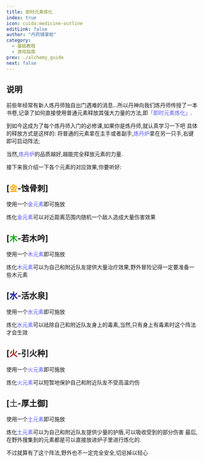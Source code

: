 ```yaml
---
title: 即时元素炼化
index: true
icon: cuida:medicine-outline
editLink: false
author: "丹药铺掌柜"
category:
  - 基础教程
  - 游戏指南
prev: ./alchemy_guide
next: false
---
```


## 说明

前些年经常有新人炼丹师独自出门遇难的消息…所以丹神向我们炼丹师传授了一本书卷,记录了如何直接使用普通元素释放其强大力量的方法,即<span style="color: #5555FF;">「即时元素炼化」</span>.

到如今这成为了每个炼丹师入门的必修课,如果你是炼丹师,就认真学习一下吧
具体的释放方式是这样的:
将普通的元素拿在主手或者副手,<span style="color: #5555FF;">炼丹炉</span>拿在另一只手,右键即可启动阵法;

当然,<span style="color: #5555FF;">炼丹炉</span>的品质越好,越能完全释放元素的力量.

接下来我介绍一下各个元素的对应效果,你要听好:

## [<span style="color: #FFAA00;"><span style="font-weight: bold;">金</span></span>-蚀骨刺]

使用一个<span style="color: #5555FF;">金元素</span>即可施放

炼化<span style="color: #5555FF;">金元素</span>可以对近距离范围内随机一个敌人造成大量伤害效果

## [<span style="color: #00AA00;"><span style="font-weight: bold;">木</span></span>-若木吟]

使用一个<span style="color: #5555FF;">木元素</span>即可施放

炼化<span style="color: #5555FF;">木元素</span>可以为自己和附近队友提供大量治疗效果,野外冒险记得一定要准备一些木元素

## [<span style="color: #0000AA;"><span style="font-weight: bold;">水</span></span>-活水泉]

使用一个<span style="color: #5555FF;">水元素</span>即可施放

炼化<span style="color: #5555FF;">水元素</span>可以祛除自己和附近队友身上的毒素,当然,只有身上有毒素时这个阵法才会生效

## [<span style="color: #AA0000;"><span style="font-weight: bold;">火</span></span>-引火种]

使用一个<span style="color: #5555FF;">火元素</span>即可施放

炼化<span style="color: #5555FF;">火元素</span>可以短暂地保护自己和附近队友不受高温灼伤

## [<span style="color: #555555;"><span style="font-weight: bold;">土</span></span>-厚土御]

使用一个<span style="color: #5555FF;">土元素</span>即可施放

炼化<span style="color: #5555FF;">土元素</span>可以为自己和附近队友提供少量的护盾,可以吸收受到的部分伤害
最后,在野外搜集到的元素都是可以直接放进炉子里进行炼化的.

不过就算有了这个阵法,野外也不一定完全安全,切忌掉以轻心

